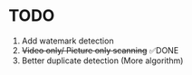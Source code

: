 # TODO
1. Add watemark detection
2. ~~Video only/ Picture only scanning~~ ✅DONE
3. Better duplicate detection (More algorithm)